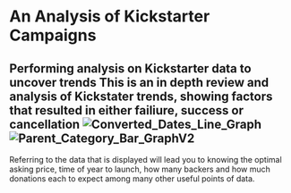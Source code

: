 # An Analysis of Kickstarter Campaigns
Performing analysis on Kickstarter data to uncover trends
This is an in depth review and analysis of Kickstater trends, showing factors that resulted in either failiure, success or cancellation
![Converted_Dates_Line_Graph](path/to/Converted_Dates_Line_Graph.png)
![Parent_Category_Bar_GraphV2](path/to/Parent_Category_Bar_GraphV2.png)
---
Referring to the data that is displayed will lead you to knowing the optimal asking price, time of year to launch, how many backers and how much donations each to expect among many other useful points of data.
